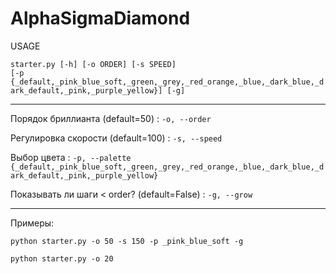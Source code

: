 # AlphaSigmaDiamond
USAGE 

`
starter.py [-h] [-o ORDER] [-s SPEED]                                                                                   [-p {_default,_pink_blue_soft,_green,_grey,_red_orange,_blue,_dark_blue,_dark_default,_pink,_purple_yellow}] [-g]
`
___
Порядок бриллианта (default=50) : `-o, --order `

Регулировка скорости (default=100) : `-s, --speed`

Выбор цвета : `-p, --palette {_default,_pink_blue_soft,_green,_grey,_red_orange,_blue,_dark_blue,_dark_default,_pink,_purple_yellow}`

Показывать ли шаги < order? (default=False) : `-g, --grow`
___
Примеры:
```
python starter.py -o 50 -s 150 -p _pink_blue_soft -g
```
```
python starter.py -o 20
```
